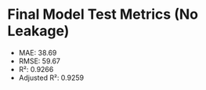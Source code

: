 # Final Model Test Metrics (No Leakage)
- MAE: 38.69
- RMSE: 59.67
- R²: 0.9266
- Adjusted R²: 0.9259
